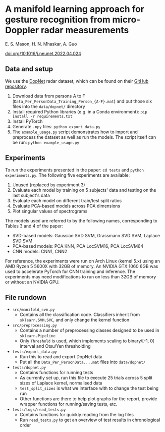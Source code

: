 # A manifold learning approach for gesture recognition from micro-Doppler radar measurements

E. S. Mason, H. N. Mhaskar, A. Guo

[doi.org/10.1016/j.neunet.2022.04.024](https://doi.org/10.1016/j.neunet.2022.04.024)

## Data and setup

We use the [DopNet](https://dop-net.com/) radar dataset, which can be found on their [GitHub
repository](https://github.com/UCLRadarGroup/DopNet/blob/master/data/Data_Download_And_Details.md).

1. Download data from persons A to F (`Data_Per_PersonData_Training_Person_{A-F}.mat`) and put those
   six files into the `data/dopnet/` directory
2. Install required Python libraries (e.g. in a Conda environment): `pip install -r
   requirements.txt`
3. Install PyTorch
4. Generate `.npy` files: `python export_data.py`
5. The `example_usage.py` script demonstrates how to import and preprocess the dataset as well as
   run the models. The script itself can be run: `python example_usage.py`

## Experiments

To run the experiments presented in the paper: `cd tests` and `python experiments.py`. The following
five experiments are available:

1. Unused (replaced by experiment 3)
2. Evaluate each model by training on 5 subjects' data and testing on the last subject's data
3. Evaluate each model on different train/test split ratios
4. Evaluate PCA-based models across PCA dimensions
5. Plot singular values of spectrograms

The models used are referred to by the following names, corresponding to Tables 3 and 4 of the
paper:

- SVD-based models: Gaussian SVD SVM, Grassmann SVD SVM, Laplace SVD SVM
- PCA-based models: PCA KNN, PCA LocSVM16, PCA LocSVM64
- CNN models: CNN1, CNN2

For reference, the experiments were run on Arch Linux (kernel 5.x) using an AMD Ryzen 5 5600X with
32GB of memory. An NVIDIA GTX 1060 6GB was used to accelerate PyTorch for CNN training and
inference. The experiments may need modifications to run on less than 32GB of memory or without an
NVIDIA GPU.

## File rundown

- `src/manifold_svm.py`
    - Contains all the classification code. Classifiers inherit from `sklearn.SVM.SVC`, and only
      change the kernel function
- `src/preprocessing.py`
    - Contains a number of preprocessing classes designed to be used in `sklearn.Pipeline`
    - Only `Threshold` is used, which implements scaling to binary/[-1, 0] interval and Otsu/Yen
      thresholding
- `tests/export_data.py`
    - Run this to read and export DopNet data
    - Put all the `Data_Per_PersonData....mat` files into `data/dopnet/`
- `tests/dopnet.py`
    - Contains functions for running tests
    - As currently set up, run this file to execute 25 trials across 5 split sizes of Laplace
      kernel, normalised data
    - `test_split_sizes` is what we interface with to change the test being run
    - Other functions are there to help plot graphs for the report, provide wrapper functions for
      running/saving tests, etc.
- `tests/logs/read_tests.py`
    - Contains functions for quickly reading from the log files
    - Run `read_tests.py` to get an overview of test results in chronological order
